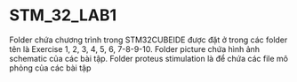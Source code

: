 # STM_32_LAB1
Folder chứa chương trình trong STM32CUBEIDE được đặt ở trong các folder tên là Exercise 1, 2, 3, 4, 5, 6, 7-8-9-10.
Folder picture chứa hình ảnh schematic của các bài tập.
Folder proteus stimulation là để chứa các file mô phỏng của các bài tập
